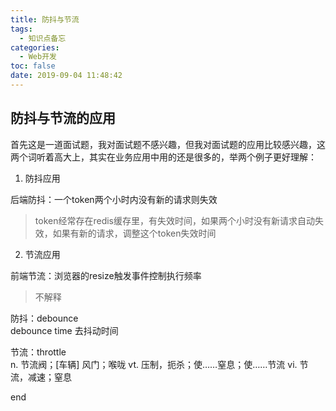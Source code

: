 ```yaml
---
title: 防抖与节流
tags:
  - 知识点备忘
categories:
  - Web开发
toc: false
date: 2019-09-04 11:48:42
---
```


## 防抖与节流的应用

首先这是一道面试题，我对面试题不感兴趣，但我对面试题的应用比较感兴趣，这两个词听着高大上，其实在业务应用中用的还是很多的，举两个例子更好理解：

1. 防抖应用 

后端防抖：一个token两个小时内没有新的请求则失效

> token经常存在redis缓存里，有失效时间，如果两个小时没有新请求自动失效，如果有新的请求，调整这个token失效时间
   
2. 节流应用 

前端节流：浏览器的resize触发事件控制执行频率

> 不解释

防抖：debounce  
debounce time 去抖动时间

节流：throttle  
n. 节流阀；[车辆] 风门；喉咙
vt. 压制，扼杀；使……窒息；使……节流
vi. 节流，减速；窒息

 end
